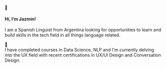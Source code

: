 👋  <h4> Hi, I’m Jazmin! </h4>

I am a Spanish Linguist from Argentina looking for opportunities to learn and build skills in the tech field in all things language related. 

📖  
I have completed courses in Data Science, NLP and I'm currently delving into the UX field with recent certifications in UX/UI Design and Conversation Design. 

<!---
kokeshita/kokeshita is a ✨ special ✨ repository because its `README.md` (this file) appears on your GitHub profile.
You can click the Preview link to take a look at your changes.
--->

